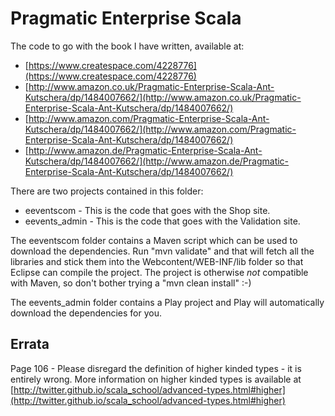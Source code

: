 Pragmatic Enterprise Scala
==========================

The code to go with the book I have written, available at:

- [https://www.createspace.com/4228776](https://www.createspace.com/4228776)
- [http://www.amazon.co.uk/Pragmatic-Enterprise-Scala-Ant-Kutschera/dp/1484007662/](http://www.amazon.co.uk/Pragmatic-Enterprise-Scala-Ant-Kutschera/dp/1484007662/)
- [http://www.amazon.com/Pragmatic-Enterprise-Scala-Ant-Kutschera/dp/1484007662/](http://www.amazon.com/Pragmatic-Enterprise-Scala-Ant-Kutschera/dp/1484007662/)
- [http://www.amazon.de/Pragmatic-Enterprise-Scala-Ant-Kutschera/dp/1484007662/](http://www.amazon.de/Pragmatic-Enterprise-Scala-Ant-Kutschera/dp/1484007662/)

There are two projects contained in this folder:

- eeventscom - This is the code that goes with the Shop site.
- eevents_admin - This is the code that goes with the Validation site.

The eeventscom folder contains a Maven script which can be used to download the dependencies.  Run "mvn validate" and that will fetch all the libraries and stick them into the Webcontent/WEB-INF/lib folder so that Eclipse can compile the project.  The project is otherwise *not* compatible with Maven, so don't bother trying a "mvn clean install" :-)

The eevents_admin folder contains a Play project and Play will automatically download the dependencies for you.


Errata
------

Page 106 - Please disregard the definition of higher kinded types - it is entirely wrong.  More information on higher kinded types is available at [http://twitter.github.io/scala_school/advanced-types.html#higher](http://twitter.github.io/scala_school/advanced-types.html#higher)

